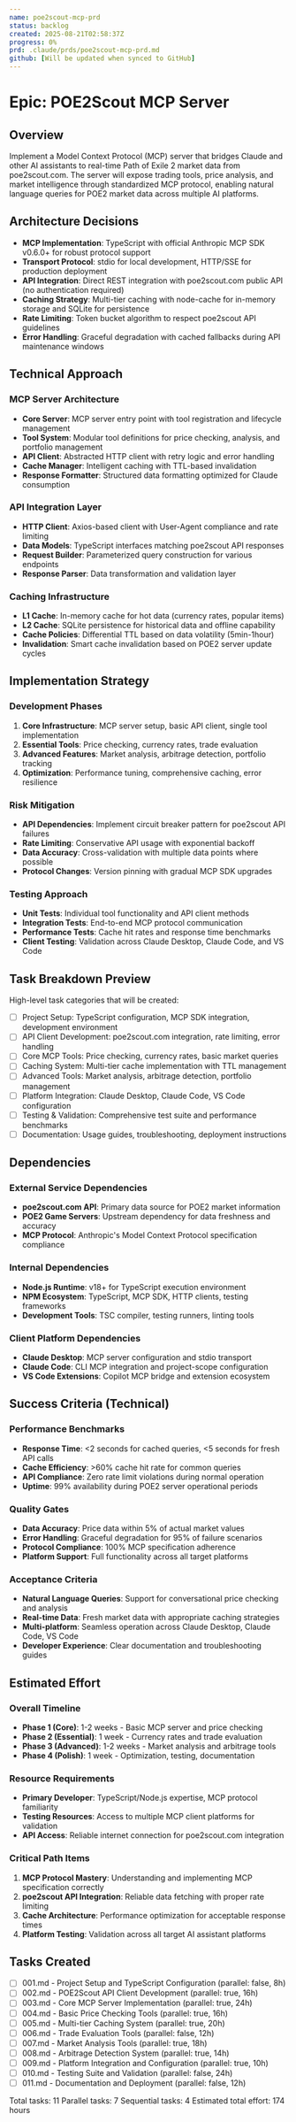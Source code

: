 ```yaml
---
name: poe2scout-mcp-prd
status: backlog
created: 2025-08-21T02:58:37Z
progress: 0%
prd: .claude/prds/poe2scout-mcp-prd.md
github: [Will be updated when synced to GitHub]
---
```


# Epic: POE2Scout MCP Server

## Overview

Implement a Model Context Protocol (MCP) server that bridges Claude and other AI assistants to real-time Path of Exile 2 market data from poe2scout.com. The server will expose trading tools, price analysis, and market intelligence through standardized MCP protocol, enabling natural language queries for POE2 market data across multiple AI platforms.

## Architecture Decisions

- **MCP Implementation**: TypeScript with official Anthropic MCP SDK v0.6.0+ for robust protocol support
- **Transport Protocol**: stdio for local development, HTTP/SSE for production deployment
- **API Integration**: Direct REST integration with poe2scout.com public API (no authentication required)
- **Caching Strategy**: Multi-tier caching with node-cache for in-memory storage and SQLite for persistence
- **Rate Limiting**: Token bucket algorithm to respect poe2scout API guidelines
- **Error Handling**: Graceful degradation with cached fallbacks during API maintenance windows

## Technical Approach

### MCP Server Architecture
- **Core Server**: MCP server entry point with tool registration and lifecycle management
- **Tool System**: Modular tool definitions for price checking, analysis, and portfolio management
- **API Client**: Abstracted HTTP client with retry logic and error handling
- **Cache Manager**: Intelligent caching with TTL-based invalidation
- **Response Formatter**: Structured data formatting optimized for Claude consumption

### API Integration Layer
- **HTTP Client**: Axios-based client with User-Agent compliance and rate limiting
- **Data Models**: TypeScript interfaces matching poe2scout API responses
- **Request Builder**: Parameterized query construction for various endpoints
- **Response Parser**: Data transformation and validation layer

### Caching Infrastructure
- **L1 Cache**: In-memory cache for hot data (currency rates, popular items)
- **L2 Cache**: SQLite persistence for historical data and offline capability
- **Cache Policies**: Differential TTL based on data volatility (5min-1hour)
- **Invalidation**: Smart cache invalidation based on POE2 server update cycles

## Implementation Strategy

### Development Phases
1. **Core Infrastructure**: MCP server setup, basic API client, single tool implementation
2. **Essential Tools**: Price checking, currency rates, trade evaluation
3. **Advanced Features**: Market analysis, arbitrage detection, portfolio tracking
4. **Optimization**: Performance tuning, comprehensive caching, error resilience

### Risk Mitigation
- **API Dependencies**: Implement circuit breaker pattern for poe2scout API failures
- **Rate Limiting**: Conservative API usage with exponential backoff
- **Data Accuracy**: Cross-validation with multiple data points where possible
- **Protocol Changes**: Version pinning with gradual MCP SDK upgrades

### Testing Approach
- **Unit Tests**: Individual tool functionality and API client methods
- **Integration Tests**: End-to-end MCP protocol communication
- **Performance Tests**: Cache hit rates and response time benchmarks
- **Client Testing**: Validation across Claude Desktop, Claude Code, and VS Code

## Task Breakdown Preview

High-level task categories that will be created:
- [ ] Project Setup: TypeScript configuration, MCP SDK integration, development environment
- [ ] API Client Development: poe2scout.com integration, rate limiting, error handling
- [ ] Core MCP Tools: Price checking, currency rates, basic market queries
- [ ] Caching System: Multi-tier cache implementation with TTL management
- [ ] Advanced Tools: Market analysis, arbitrage detection, portfolio management
- [ ] Platform Integration: Claude Desktop, Claude Code, VS Code configuration
- [ ] Testing & Validation: Comprehensive test suite and performance benchmarks
- [ ] Documentation: Usage guides, troubleshooting, deployment instructions

## Dependencies

### External Service Dependencies
- **poe2scout.com API**: Primary data source for POE2 market information
- **POE2 Game Servers**: Upstream dependency for data freshness and accuracy
- **MCP Protocol**: Anthropic's Model Context Protocol specification compliance

### Internal Dependencies
- **Node.js Runtime**: v18+ for TypeScript execution environment
- **NPM Ecosystem**: TypeScript, MCP SDK, HTTP clients, testing frameworks
- **Development Tools**: TSC compiler, testing runners, linting tools

### Client Platform Dependencies
- **Claude Desktop**: MCP server configuration and stdio transport
- **Claude Code**: CLI MCP integration and project-scope configuration
- **VS Code Extensions**: Copilot MCP bridge and extension ecosystem

## Success Criteria (Technical)

### Performance Benchmarks
- **Response Time**: <2 seconds for cached queries, <5 seconds for fresh API calls
- **Cache Efficiency**: >60% cache hit rate for common queries
- **API Compliance**: Zero rate limit violations during normal operation
- **Uptime**: 99% availability during POE2 server operational periods

### Quality Gates
- **Data Accuracy**: Price data within 5% of actual market values
- **Error Handling**: Graceful degradation for 95% of failure scenarios
- **Protocol Compliance**: 100% MCP specification adherence
- **Platform Support**: Full functionality across all target platforms

### Acceptance Criteria
- **Natural Language Queries**: Support for conversational price checking and analysis
- **Real-time Data**: Fresh market data with appropriate caching strategies
- **Multi-platform**: Seamless operation across Claude Desktop, Claude Code, VS Code
- **Developer Experience**: Clear documentation and troubleshooting guides

## Estimated Effort

### Overall Timeline
- **Phase 1 (Core)**: 1-2 weeks - Basic MCP server and price checking
- **Phase 2 (Essential)**: 1 week - Currency rates and trade evaluation  
- **Phase 3 (Advanced)**: 1-2 weeks - Market analysis and arbitrage tools
- **Phase 4 (Polish)**: 1 week - Optimization, testing, documentation

### Resource Requirements
- **Primary Developer**: TypeScript/Node.js expertise, MCP protocol familiarity
- **Testing Resources**: Access to multiple MCP client platforms for validation
- **API Access**: Reliable internet connection for poe2scout.com integration

### Critical Path Items
1. **MCP Protocol Mastery**: Understanding and implementing MCP specification correctly
2. **poe2scout API Integration**: Reliable data fetching with proper rate limiting
3. **Cache Architecture**: Performance optimization for acceptable response times
4. **Platform Testing**: Validation across all target AI assistant platforms

## Tasks Created
- [ ] 001.md - Project Setup and TypeScript Configuration (parallel: false, 8h)
- [ ] 002.md - POE2Scout API Client Development (parallel: true, 16h)
- [ ] 003.md - Core MCP Server Implementation (parallel: true, 24h)
- [ ] 004.md - Basic Price Checking Tools (parallel: true, 16h)
- [ ] 005.md - Multi-tier Caching System (parallel: true, 20h)
- [ ] 006.md - Trade Evaluation Tools (parallel: false, 12h)
- [ ] 007.md - Market Analysis Tools (parallel: true, 18h)
- [ ] 008.md - Arbitrage Detection System (parallel: true, 14h)
- [ ] 009.md - Platform Integration and Configuration (parallel: true, 10h)
- [ ] 010.md - Testing Suite and Validation (parallel: false, 24h)
- [ ] 011.md - Documentation and Deployment (parallel: false, 12h)

Total tasks: 11
Parallel tasks: 7
Sequential tasks: 4
Estimated total effort: 174 hours